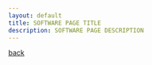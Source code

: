 ```yaml
---
layout: default
title: SOFTWARE PAGE TITLE
description: SOFTWARE PAGE DESCRIPTION
---
```


[back](./)